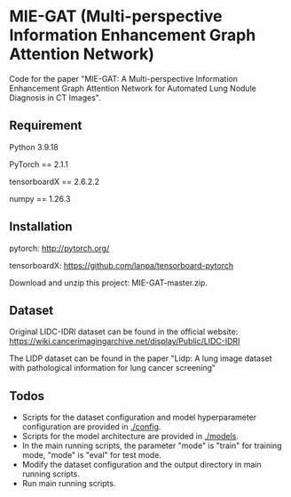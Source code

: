 # MIE-GAT (Multi-perspective Information Enhancement Graph Attention Network)
Code for the paper "MIE-GAT: A Multi-perspective Information Enhancement Graph Attention Network for Automated Lung Nodule Diagnosis in CT Images".
## Requirement
Python 3.9.18

PyTorch == 2.1.1

tensorboardX == 2.6.2.2

numpy == 1.26.3
## Installation
pytorch: http://pytorch.org/

tensorboardX: https://github.com/lanpa/tensorboard-pytorch

Download and unzip this project: MIE-GAT-master.zip.
## Dataset
Original LIDC-IDRI dataset can be found in the official website: https://wiki.cancerimagingarchive.net/display/Public/LIDC-IDRI

The LIDP dataset can be found in the paper "Lidp: A lung image dataset with pathological information for
lung cancer screening"
## Todos
* Scripts for the dataset configuration and model hyperparameter configuration are provided in [./config](https://github.com/ly706/MIE-GAT/tree/main/models).
* Scripts for the model architecture are provided in [./models](https://github.com/ly706/MIE-GAT/tree/main/models).
* In the main running scripts, the parameter "mode" is "train" for training mode, "mode" is "eval" for test mode.
* Modify the dataset configuration and the output directory in main running scripts.
* Run main running scripts.
